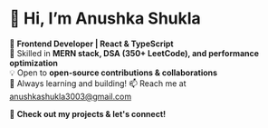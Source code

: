 # 👋 Hi, I’m Anushka Shukla  

👀 **Frontend Developer | React & TypeScript**  
🌱 Skilled in **MERN stack, DSA (350+ LeetCode), and performance optimization**  
💡 Open to **open-source contributions & collaborations**   
🚀 Always learning and building! 
📫 Reach me at <a href="mailto:anushkashukla3003@example.com">anushkashukla3003@gmail.com</a>

🔗 **Check out my projects & let's connect!**  

